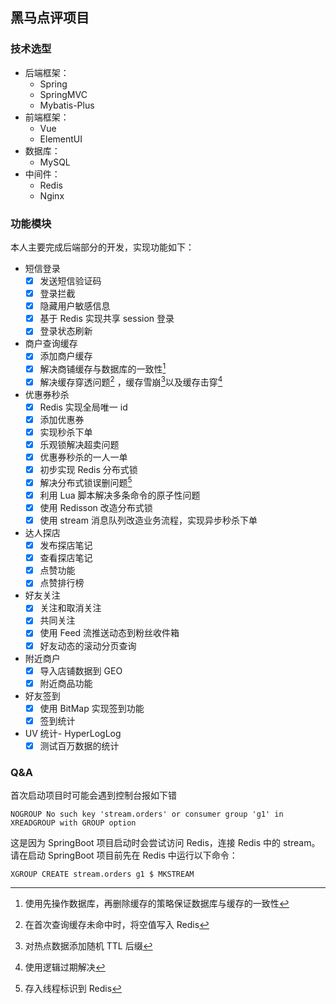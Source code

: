 ## 黑马点评项目

### 技术选型

+ 后端框架：
  + Spring
  + SpringMVC
  + Mybatis-Plus
+ 前端框架：
  + Vue
  + ElementUI
+ 数据库：
  + MySQL
+ 中间件：
  + Redis
  + Nginx

### 功能模块

本人主要完成后端部分的开发，实现功能如下：

- 短信登录
  - [x] 发送短信验证码
  - [x] 登录拦截
  - [x] 隐藏用户敏感信息
  - [x] 基于 Redis 实现共享 session 登录
  - [x] 登录状态刷新

- 商户查询缓存
  - [x] 添加商户缓存
  - [x] 解决商铺缓存与数据库的一致性[^1] 
  - [x] 解决缓存穿透问题[^2] ，缓存雪崩[^3]以及缓存击穿[^4]

- 优惠券秒杀
  - [x] Redis 实现全局唯一 id
  - [x] 添加优惠券
  - [x] 实现秒杀下单
  - [x] 乐观锁解决超卖问题
  - [x] 优惠券秒杀的一人一单
  - [x] 初步实现 Redis 分布式锁
  - [x] 解决分布式锁误删问题[^5 ]
  - [x] 利用 Lua 脚本解决多条命令的原子性问题
  - [x] 使用 Redisson 改造分布式锁
  - [x] 使用 stream 消息队列改造业务流程，实现异步秒杀下单

- 达人探店
  - [x] 发布探店笔记
  - [x] 查看探店笔记
  - [x] 点赞功能
  - [x] 点赞排行榜

- 好友关注
  - [x] 关注和取消关注
  - [x] 共同关注
  - [x] 使用 Feed 流推送动态到粉丝收件箱
  - [x] 好友动态的滚动分页查询

- 附近商户
  - [x] 导入店铺数据到 GEO
  - [x] 附近商品功能

- 好友签到
  - [x] 使用 BitMap 实现签到功能
  - [x] 签到统计

- UV 统计- HyperLogLog
  - [x] 测试百万数据的统计

### Q&A

首次启动项目时可能会遇到控制台报如下错

``` 
NOGROUP No such key 'stream.orders' or consumer group 'g1' in XREADGROUP with GROUP option
```

这是因为 SpringBoot 项目启动时会尝试访问 Redis，连接 Redis 中的 stream。请在启动 SpringBoot 项目前先在 Redis 中运行以下命令：

```
XGROUP CREATE stream.orders g1 $ MKSTREAM
```





[^1]: 使用先操作数据库，再删除缓存的策略保证数据库与缓存的一致性
[^2]: 在首次查询缓存未命中时，将空值写入 Redis
[^3]: 对热点数据添加随机 TTL 后缀
[^4]: 使用逻辑过期解决
[^5]: 存入线程标识到 Redis





